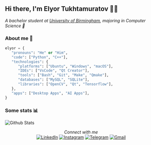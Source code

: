## Hi there, I'm Elyor Tukhtamuratov 👨‍💻
<p><em>A bachelor student at <a href="https://www.birmingham.ac.uk/index.aspx">University of Birmingham</a>, majoring in Computer Science 🙂
</em></p>

### About me 👤
```python
elyor = {
   "pronouns": "He" or "Him",
   "code": ["Python", "C++"],
   "technologies": {
      "platforms": ["Ubuntu", "Windows", "macOS"],
      "IDEs": ["VsCode", "Qt Creator"],
      "tools": ["Bash", "Git", "Make", "Qmake"],
      "databases": ["MySQL", "SQLite"],
      "libraries": ["OpenCV", "Qt", "Tensorflow"],
   },
   "apps": ["Desktop Apps", "AI Apps"],
}
```

### Some stats 📊
![Github Stats](https://github-readme-stats.vercel.app/api?username=elyor04&show_icons=true&icon_color=79ff97&text_color=9f9f9f&bg_color=151515)

<div align="center">
<i>Connect with me</i><br>
<a href="https://www.linkedin.com/in/elyor-tukhtamuratov" target="_blank"><img src="https://img.shields.io/badge/LinkedIn-0077B5?style=flat-square&logo=linkedin&logoColor=white" alt="LinkedIn"></a>
<a href="https://www.instagram.com/elyor_04" target="_blank"><img src="https://img.shields.io/badge/Instagram-E4405F?style=flat-square&logo=instagram&logoColor=white" alt="Instagram"></a>
<a href="https://t.me/ogstudent" target="_blank"><img src="https://img.shields.io/badge/Telegram-2CA5E0?style=flat-square&logo=telegram&logoColor=white" alt="Telegram"></a>
<a href="mailto:tuxtamuratovelyor@gmail.com" target="_blank"><img src="https://img.shields.io/badge/Gmail-D14836?style=flat-square&logo=gmail&logoColor=white" alt="Gmail"></a>
